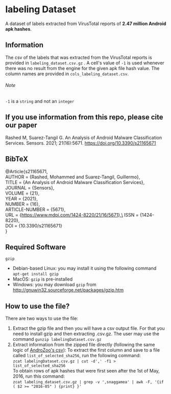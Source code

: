 # labeling Dataset
A dataset of labels extracted from VirusTotal reports of **2.47 million Android apk hashes**.

## Information
The csv of the labels that was extracted from the VirusTotal reports is provided in `labeling_dataset.csv.gz` . A cell's value of `-1` is used whenever there was no result from the 
engine for the given apk file hash value. The column names are provided in `cols_labeling_dataset.csv`. 
###### Note 
`-1` is a `string` and not an `integer`
## If you use information from this repo, please cite our paper
Rashed M, Suarez-Tangil G. An Analysis of Android Malware Classification Services. Sensors. 2021; 21(16):5671. https://doi.org/10.3390/s21165671

## BibTeX
@Article{s21165671,\
AUTHOR = {Rashed, Mohammed and Suarez-Tangil, Guillermo},\
TITLE = {An Analysis of Android Malware Classification Services},\
JOURNAL = {Sensors},\
VOLUME = {21},\
YEAR = {2021},\
NUMBER = {16},\
ARTICLE-NUMBER = {5671},\
URL = {https://www.mdpi.com/1424-8220/21/16/5671},\
ISSN = {1424-8220},\
DOI = {10.3390/s21165671}\
}

## Required Software
`gzip`
- Debian-based Linux: you may install it using the following command `apt-get install gzip`
- MacOS: `gzip` is pre-installed
- Windows: you may download `gzip` from http://gnuwin32.sourceforge.net/packages/gzip.htm 

## How to use the file?
There are two ways to use the file:
1. Extract the gzip file and then you will have a csv output file. For that you need to install gzip and then extracting .csv.gz. The user may use the command `gunzip labelingDataset.csv.gz`
2. Extract information from the zipped file directly (following the same logic of [AndroZoo's csv](https://androzoo.uni.lu/lists)):
   To extract the first column and save to a file called `list_of_selected_sha256`, run the following command:<br /> `zcat labelingDataset.csv.gz | cut -d',' -f1 > list_of_selected_sha256`  
   To obtain rows of apk hashes that were first seen after the 1st of May, 2016, run this command:<br /> `zcat labeling_dataset.csv.gz | grep -v ',snaggamea' | awk -F, '{if ( $2 >= "2016-05" ) {print} }'`
   


